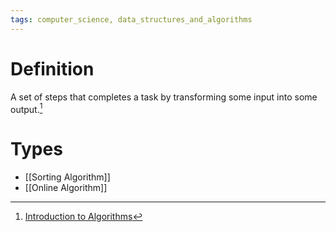 ```yaml
---
tags: computer_science, data_structures_and_algorithms
---
```


# Definition

A set of steps that completes a task by transforming some input into some output.[^1]

# Types
- [[Sorting Algorithm]]
- [[Online Algorithm]]

[^1]: [Introduction to Algorithms](zotero://open-pdf/library/items/X422WTMW?page=28)